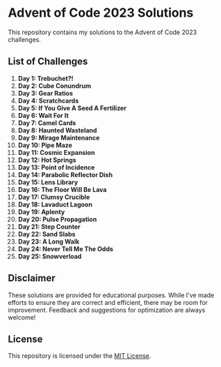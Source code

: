 # Advent of Code 2023 Solutions

This repository contains my solutions to the Advent of Code 2023 challenges.

## List of Challenges

1. **Day 1: Trebuchet?!**
2. **Day 2: Cube Conundrum**
3. **Day 3: Gear Ratios**
4. **Day 4: Scratchcards**
5. **Day 5: If You Give A Seed A Fertilizer**
6. **Day 6: Wait For It**
7. **Day 7: Camel Cards**
8. **Day 8: Haunted Wasteland**
9. **Day 9: Mirage Maintenance**
10. **Day 10: Pipe Maze**
11. **Day 11: Cosmic Expansion**
12. **Day 12: Hot Springs**
13. **Day 13: Point of Incidence**
14. **Day 14: Parabolic Reflector Dish**
15. **Day 15: Lens Library**
16. **Day 16: The Floor Will Be Lava**
17. **Day 17: Clumsy Crucible**
18. **Day 18: Lavaduct Lagoon**
19. **Day 19: Aplenty**
20. **Day 20: Pulse Propagation**
21. **Day 21: Step Counter**
22. **Day 22: Sand Slabs**
23. **Day 23: A Long Walk**
24. **Day 24: Never Tell Me The Odds**
25. **Day 25: Snowverload**

## Disclaimer

These solutions are provided for educational purposes. While I've made efforts to ensure they are correct and efficient, there may be room for improvement. Feedback and suggestions for optimization are always welcome!

## License

This repository is licensed under the [MIT License](LICENSE).
